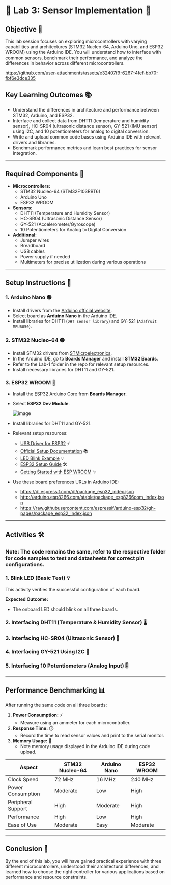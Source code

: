# 🌟 Lab 3: Sensor Implementation 🚀

## Objective 🎯
This lab session focuses on exploring microcontrollers with varying capabilities and architectures (STM32 Nucleo-64, Arduino Uno, and ESP32 WROOM) using the Arduino IDE. 
You will understand how to interface with common sensors, benchmark their performance, and analyze the differences in behavior across different microcontrollers.

   https://github.com/user-attachments/assets/e32407f9-6267-4fef-bb70-fbf6e3dce335

## Key Learning Outcomes 📚
- Understand the differences in architecture and performance between STM32, Arduino, and ESP32.
- Interface and collect data from DHT11 (temperature and humidity sensor), HC-SR04 (ultrasonic distance sensor), GY-521 (IMU sensor) using I2C, and 10 potentiometers for analog to digital conversion.
- Write and upload common code bases using Arduino IDE with relevant drivers and libraries.
- Benchmark performance metrics and learn best practices for sensor integration.

---

## Required Components 🧩
- **Microcontrollers:**
  - STM32 Nucleo-64 (STM32F103RBT6)
  - Arduino Uno
  - ESP32 WROOM
- **Sensors:**
  - DHT11 (Temperature and Humidity Sensor)
  - HC-SR04 (Ultrasonic Distance Sensor)
  - GY-521 (Accelerometer/Gyroscope)
  - 10 Potentiometers for Analog to Digital Conversion
- **Additional:**
  - Jumper wires
  - Breadboard
  - USB cables
  - Power supply if needed
  - Multimeters for precise utilization during various operations 

---

## Setup Instructions 🔧

### 1. **Arduino Nano 🟢**
   - Install drivers from the [Arduino official website](https://www.arduino.cc/en/Guide/Nano).
   - Select board as **Arduino Nano** in the Arduino IDE.
   - Install libraries for DHT11 (`DHT sensor library`) and GY-521 (`Adafruit MPU6050`).

### 2. **STM32 Nucleo-64 🟡**
   - Install STM32 drivers from [STMicroelectronics](https://www.st.com/en/development-tools/stsw-link009.html).
   - In the Arduino IDE, go to **Boards Manager** and install **STM32 Boards**.
   - Refer to the Lab-1 folder in the repo for relevant setup resources.
   - Install necessary libraries for DHT11 and GY-521.

### 3. **ESP32 WROOM 🔵**
   - Install the ESP32 Arduino Core from **Boards Manager**.
   - Select **ESP32 Dev Module**.
     
     ![image](https://github.com/user-attachments/assets/a9c19673-5e50-4e27-83b9-30deab81ef96)
     
   - Install libraries for DHT11 and GY-521.
   - Relevant setup resources:
     - [USB Driver for ESP32](https://www.silabs.com/developer-tools/usb-to-uart-bridge-vcp-drivers?tab=downloads) ⚡
     - [Official Setup Documentation](https://docs.espressif.com/projects/arduino-esp32/en/latest/installing.html) 📚
     - [LED Blink Example](https://circuits4you.com/2018/02/02/esp32-led-blink-example/) 💡
     - [ESP32 Setup Guide](https://samueladesola.medium.com/how-to-set-up-esp32-wroom-32-b2100060470c) 🛠️
     - [Getting Started with ESP WROOM](https://www.ee-diary.com/2024/06/getting-started-with-esp-wroom-32-led.html) ✨
   - Use these board preferences URLs in Arduino IDE:
     - https://dl.espressif.com/dl/package_esp32_index.json
     - http://arduino.esp8266.com/stable/package_esp8266com_index.json     
     - https://raw.githubusercontent.com/espressif/arduino-esp32/gh-pages/package_esp32_index.json

---

## Activities 🛠️

### Note: The code remains the same, refer to the respective folder for code samples to test and datasheets for correct pin configurations.

### 1. **Blink LED (Basic Test) 💡**
This activity verifies the successful configuration of each board.

**Expected Outcome:**
- The onboard LED should blink on all three boards.

### 2. **Interfacing DHT11 (Temperature & Humidity Sensor) 🌡️**
### 3. **Interfacing HC-SR04 (Ultrasonic Sensor) 📏**
### 4. **Interfacing GY-521 Using I2C 📐**
### 5. **Interfacing 10 Potentiometers (Analog Input) 🎚️**

---

## Performance Benchmarking 📊
After running the same code on all three boards:
1. **Power Consumption:** ⚡
   - Measure using an ammeter for each microcontroller.
2. **Response Time:** ⏱️
   - Record the time to read sensor values and print to the serial monitor.
3. **Memory Usage:** 💾
   - Note memory usage displayed in the Arduino IDE during code upload.

| **Aspect**        | **STM32 Nucleo-64** | **Arduino Nano** | **ESP32 WROOM** |
|------------------|--------------------|----------------|----------------|
| Clock Speed      | 72 MHz             | 16 MHz         | 240 MHz        |
| Power Consumption| Moderate            | Low            | High           |
| Peripheral Support| High               | Moderate       | High           |
| Performance      | High                | Low            | High           |
| Ease of Use      | Moderate            | Easy           | Moderate       |

---

## Conclusion 📝
By the end of this lab, you will have gained practical experience with three different microcontrollers, understood their architectural differences, and learned how to choose the right controller for various applications based on performance and resource constraints.
